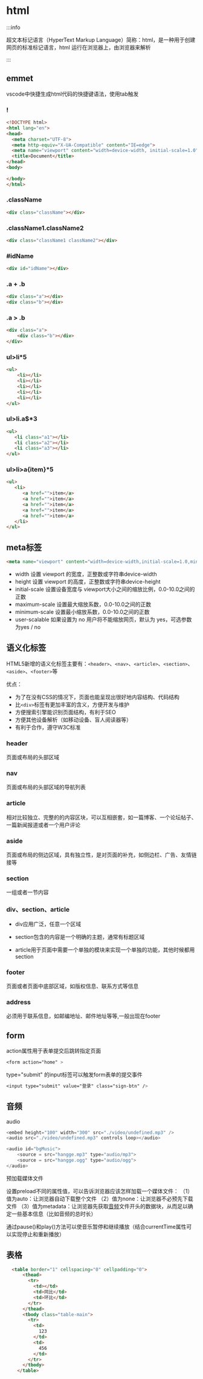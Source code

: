 # html

:::info

超文本标记语言（HyperText Markup Language）简称：html，是一种用于创建网页的标准标记语言，html 运行在浏览器上，由浏览器来解析

:::

## emmet

vscode中快捷生成html代码的快捷键语法，使用tab触发

### ! 

```html
<!DOCTYPE html>
<html lang="en">
<head>
  <meta charset="UTF-8">
  <meta http-equiv="X-UA-Compatible" content="IE=edge">
  <meta name="viewport" content="width=device-width, initial-scale=1.0">
  <title>Document</title>
</head>
<body>
  
</body>
</html>
```

### .className 

```html
<div class="className"></div>
```

### .className1.className2 

```html
<div class="className1 className2"></div>
```

### #idName 

```html
<div id="idName"></div>
```

### .a + .b

```html
<div class="a"></div>
<div class="b"></div>
```

### .a > .b 

```html
<div class="a">
    <div class="b"></div>
</div>
```

### ul>li*5

```html
<ul>
    <li></li>
    <li></li>
    <li></li>
    <li></li>
    <li></li>
</ul>
```

### ul>li.a$*3

```html
<ul>
   <li class="a1"></li>
   <li class="a2"></li>
   <li class="a3"></li>
</ul>
```

### ul>li>a{item}*5

```html
<ul>
   <li>
      <a href="">item</a>
      <a href="">item</a>
      <a href="">item</a>
      <a href="">item</a>
      <a href="">item</a>
   </li>
</ul>
```

## meta标签

```html
<meta name="viewport" content="width=device-width,initial-scale=1.0,minimum-scale=1.0,maximum-scale=1.0,user-scalable=no"/>
```

- width  设置 viewport 的宽度，正整数或字符串device-width
- height 设置 viewport 的高度，正整数或字符串device-height
- initial-scale 设置设备宽度与 viewport大小之间的缩放比例，0.0-10.0之间的正数
- maximum-scale  设置最大缩放系数，0.0-10.0之间的正数
- minimum-scale  设置最小缩放系数，0.0-10.0之间的正数
- user-scalable  如果设置为 no 用户将不能缩放网页，默认为 yes，可选参数为yes / no

## 语义化标签

HTML5新增的语义化标签主要有：`<header>`、`<nav>`、`<article>`、`<section>`、`<aside>`、`<footer>`等

优点：

- 为了在没有CSS的情况下，页面也能呈现出很好地内容结构、代码结构
- 比`<div>`标签有更加丰富的含义，方便开发与维护
- 方便搜索引擎能识别页面结构，有利于SEO
- 方便其他设备解析（如移动设备、盲人阅读器等）
- 有利于合作，遵守W3C标准

### header 

页面或布局的头部区域

### nav

页面或布局的头部区域的导航列表

### article

相对比较独立、完整的的内容区块，可以互相嵌套，如一篇博客、一个论坛帖子、一篇新闻报道或者一个用户评论

### aside

页面或布局的侧边区域，具有独立性，是对页面的补充，如侧边栏、广告、友情链接等

### section

一组或者一节内容

### div、section、article

- div应用广泛，任意一个区域

- section包含的内容是一个明确的主题，通常有标题区域

- article用于页面中需要一个单独的模块来实现一个单独的功能，其他时候都用section

### footer

  页面或者页面中底部区域，如版权信息、联系方式等信息

### address

必须用于联系信息，如邮编地址、邮件地址等等,一般出现在footer

## form

action属性用于表单提交后跳转指定页面

```css
<form action="home" >
```

type="submit" 的input标签可以触发form表单的提交事件

```css
<input type="submit" value="登录" class="sign-btn" />
```

## 音频

audio

```js
<embed height="100" width="300" src="./video/undefined.mp3" />
<audio src="./video/undefined.mp3" controls loop></audio>
```

```js
<audio id="bgMusic">
    <source = src="hangge.mp3" type="audio/mp3">
    <source = src="hangge.ogg" type="audio/ogg">
</audio>
```

预加载媒体文件

设置preload不同的属性值，可以告诉浏览器应该怎样加载一个媒体文件：
（1）值为auto：让浏览器自动下载整个文件
（2）值为none：让浏览器不必预先下载文件
（3）值为metadata：让浏览器先获取[音频](https://so.csdn.net/so/search?q=音频&spm=1001.2101.3001.7020)文件开头的数据块，从而足以确定一些基本信息（比如音频的总时长）

通过pause()和play()方法可以使音乐暂停和继续播放（结合currentTime属性可以实现停止和重新播放）

## 表格

```html
  <table border="1" cellspacing="0" cellpadding="0">
      <thead>
        <tr>
          <td></td>
          <td>同比</td>
          <td>环比</td>
        </tr>
      </thead>
      <tbody class="table-main">
        <tr>
          <td>
            123
          </td>
          <td>
            456
          </td>
        </tr>
      </tbody>
    </table>
```

